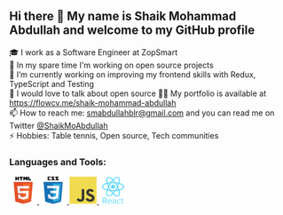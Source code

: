 ## Hi there 👋 My name is Shaik Mohammad Abdullah and welcome to my GitHub profile

🎓 I work as a Software Engineer at ZopSmart    
🔭 In my spare time I'm working on open source projects   
🌱 I’m currently working on improving my frontend skills with Redux, TypeScript and Testing  
💬 I would love to talk about open source
👨‍💻 My portfolio is available at https://flowcv.me/shaik-mohammad-abdullah   
📫 How to reach me: smabdullahblr@gmail.com and you can read me on Twitter [@ShaikMoAbdullah](https://twitter.com/ShaikMoAbdullah)<br>
⚡ Hobbies: Table tennis, Open source, Tech communities

<h3 align="left">Languages and Tools:</h3>
<p align="left"> 
  <a href="https://www.w3.org/html/" target="_blank"> <img src="https://raw.githubusercontent.com/devicons/devicon/master/icons/html5/html5-original-wordmark.svg" alt="html5" width="50" height="50"/> </a>  
  <a href="https://www.w3schools.com/css/" target="_blank"> <img src="https://raw.githubusercontent.com/devicons/devicon/master/icons/css3/css3-original-wordmark.svg" alt="css3" width="50" height="50"/> </a> 
  <a href="https://developer.mozilla.org/en-US/docs/Web/JavaScript" target="_blank"> <img src="https://raw.githubusercontent.com/devicons/devicon/master/icons/javascript/javascript-original.svg" alt="javascript" width="50" height="50"/> </a> 
  <a href="https://reactjs.org/" target="_blank"> <img src="https://raw.githubusercontent.com/devicons/devicon/master/icons/react/react-original-wordmark.svg" alt="react" width="50" height="50"/> </a>
</p>
